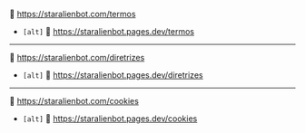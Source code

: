:link: https://staralienbot.com/termos<br>
  - `[alt]` :link: https://staralienbot.pages.dev/termos<br>
---

:link: https://staralienbot.com/diretrizes<br>
  - `[alt]` :link: https://staralienbot.pages.dev/diretrizes<br>
---

:link: https://staralienbot.com/cookies<br>
  - `[alt]` :link: https://staralienbot.pages.dev/cookies<br>

